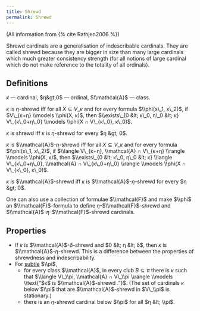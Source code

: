 ```yaml
---
title: Shrewd
permalink: Shrewd
---
```












(All information from {% cite Rathjen2006 %})

Shrewd cardinals are a generalisation of indescribable cardinals. They
are called shrewd because they are bigger in size than many large
cardinals which much greater consistency strength (for all notions of
large cardinal which do not make reference to the totality of all
ordinals).

## Definitions

$κ$ — cardinal, $η&gt;0$ — ordinal, $\\mathcal{A}$ — class.

$κ$ is $η$-shrewd iff for all $X ⊆ V\_κ$ and for every formula
$\\phi(x\_1, x\_2)$, if $V\_{κ+η} \\models \\phi(X, κ)$, then
$\\exists\_{0 &lt; κ\_0, η\_0 &lt; κ} V\_{κ\_0+η\_0} \\models \\phi(X ∩
V\_{κ\_0}, κ\_0)$.

$κ$ is shrewd iff $κ$ is $η$-shrewd for every $η &gt; 0$.

$κ$ is $\\mathcal{A}$-$η$-shrewd iff for all $X ⊆ V\_κ$ and for every
formula $\\phi(x\_1, x\_2)$, if $\\langle V\_{κ+η}, \\mathcal{A} ∩
V\_{κ+η} \\rangle \\models \\phi(X, κ)$, then $\\exists\_{0 &lt; κ\_0,
η\_0 &lt; κ} \\langle V\_{κ\_0+η\_0}, \\mathcal{A} ∩ V\_{κ\_0+η\_0}
\\rangle \\models \\phi(X ∩ V\_{κ\_0}, κ\_0)$.

$κ$ is $\\mathcal{A}$-shrewd iff $κ$ is $\\mathcal{A}$-$η$-shrewd for
every $η &gt; 0$.

One can also use a collection of formulae $\\mathcal{F}$ and make
$\\phi$ an $\\mathcal{F}$-formula to define $η$-$\\mathcal{F}$-shrewd
and $\\mathcal{A}$-$η$-$\\mathcal{F}$-shrewd cardinals.

## Properties

-   If $κ$ is $\\mathcal{A}$-$δ$-shrewd and $0 &lt; η &lt; δ$, then $κ$
    is $\\mathcal{A}$-$η$-shrewd. This is a difference between the
    properties of shrewdness and indescribability.
-   For
    <a href="Subtle" class="mw-redirect" title="Subtle">subtle</a>
    $\\pi$,
    -   for every class $\\mathcal{A}$, in every club $B ⊆ π$ there is
        $κ$ such that $\\langle V\_\\pi, \\mathcal{A} ∩ V\_\\pi \\rangle
        \\models \\text{“$κ$ is $\\mathcal{A}$-shrewd .”}$. (The set of
        cardinals $κ$ below $\\pi$ that are $\\mathcal{A}$-shrewd in
        $V\_\\pi$ is stationary.)
    -   there is an $η$-shrewd cardinal below $\\pi$ for all $η
        &lt; \\pi$.
